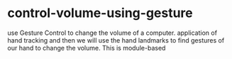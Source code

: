 # control-volume-using-gesture
use Gesture Control to change the volume of a computer. application of hand tracking and then we will use the hand landmarks to find gestures of our hand to change the volume. This is module-based 
